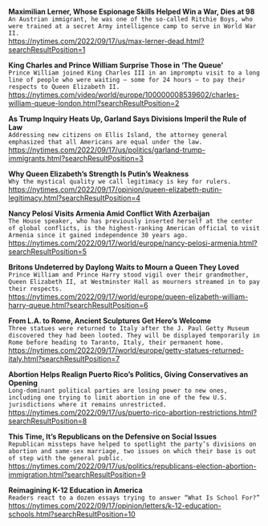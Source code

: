 **Maximilian Lerner, Whose Espionage Skills Helped Win a War, Dies at 98**\
`An Austrian immigrant, he was one of the so-called Ritchie Boys, who were trained at a secret Army intelligence camp to serve in World War II.`\
https://nytimes.com/2022/09/17/us/max-lerner-dead.html?searchResultPosition=1

**King Charles and Prince William Surprise Those in ‘The Queue’**\
`Prince William joined King Charles III in an impromptu visit to a long line of people who were waiting — some for 24 hours — to pay their respects to Queen Elizabeth II.`\
https://nytimes.com/video/world/europe/100000008539602/charles-william-queue-london.html?searchResultPosition=2

**As Trump Inquiry Heats Up, Garland Says Divisions Imperil the Rule of Law**\
`Addressing new citizens on Ellis Island, the attorney general emphasized that all Americans are equal under the law.`\
https://nytimes.com/2022/09/17/us/politics/garland-trump-immigrants.html?searchResultPosition=3

**Why Queen Elizabeth’s Strength Is Putin’s Weakness**\
`Why the mystical quality we call legitimacy is key for rulers.`\
https://nytimes.com/2022/09/17/opinion/queen-elizabeth-putin-legitimacy.html?searchResultPosition=4

**Nancy Pelosi Visits Armenia Amid Conflict With Azerbaijan**\
`The House speaker, who has previously inserted herself at the center of global conflicts, is the highest-ranking American official to visit Armenia since it gained independence 30 years ago.`\
https://nytimes.com/2022/09/17/world/europe/nancy-pelosi-armenia.html?searchResultPosition=5

**Britons Undeterred by Daylong Waits to Mourn a Queen They Loved**\
`Prince William and Prince Harry stood vigil over their grandmother, Queen Elizabeth II, at Westminster Hall as mourners streamed in to pay their respects.`\
https://nytimes.com/2022/09/17/world/europe/queen-elizabeth-william-harry-queue.html?searchResultPosition=6

**From L.A. to Rome, Ancient Sculptures Get Hero’s Welcome**\
`Three statues were returned to Italy after the J. Paul Getty Museum discovered they had been looted. They will be displayed temporarily in Rome before heading to Taranto, Italy, their permanent home.`\
https://nytimes.com/2022/09/17/world/europe/getty-statues-returned-italy.html?searchResultPosition=7

**Abortion Helps Realign Puerto Rico’s Politics, Giving Conservatives an Opening**\
`Long-dominant political parties are losing power to new ones, including one trying to limit abortion in one of the few U.S. jurisdictions where it remains unrestricted.`\
https://nytimes.com/2022/09/17/us/puerto-rico-abortion-restrictions.html?searchResultPosition=8

**This Time, It’s Republicans on the Defensive on Social Issues**\
`Republican missteps have helped to spotlight the party’s divisions on abortion and same-sex marriage, two issues on which their base is out of step with the general public.`\
https://nytimes.com/2022/09/17/us/politics/republicans-election-abortion-immigration.html?searchResultPosition=9

**Reimagining K-12 Education in America**\
`Readers react to a dozen essays trying to answer “What Is School For?”`\
https://nytimes.com/2022/09/17/opinion/letters/k-12-education-schools.html?searchResultPosition=10

